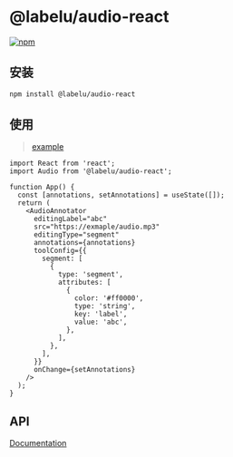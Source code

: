 # @labelu/audio-react

[![npm](https://img.shields.io/npm/v/%40labelu/audio-react.svg)](https://www.npmjs.com/package/@labelu/audio-react)

## 安装

```bash
npm install @labelu/audio-react
```

## 使用

> [example](./src/example)

```tsx
import React from 'react';
import Audio from '@labelu/audio-react';

function App() {
  const [annotations, setAnnotations] = useState([]);
  return (
    <AudioAnnotator
      editingLabel="abc"
      src="https://exmaple/audio.mp3"
      editingType="segment"
      annotations={annotations}
      toolConfig={{
        segment: [
          {
            type: 'segment',
            attributes: [
              {
                color: '#ff0000',
                type: 'string',
                key: 'label',
                value: 'abc',
              },
            ],
          },
        ],
      }}
      onChange={setAnnotations}
    />
  );
}
```

## API

[Documentation](https://opendatalab.github.io/labelU-Kit/)
